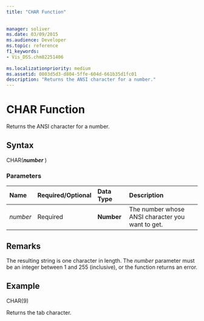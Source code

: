 ```yaml
---
title: "CHAR Function"
 
 
manager: soliver
ms.date: 03/09/2015
ms.audience: Developer
ms.topic: reference
f1_keywords:
- Vis_DSS.chm82251406
 
ms.localizationpriority: medium
ms.assetid: 0803d5d3-d804-5ffe-604d-661b35d1fc01
description: "Returns the ANSI character for a number."
---
```


# CHAR Function

Returns the ANSI character for a number.
  
## Syntax

CHAR(***number*** )
  
### Parameters

|**Name**|**Required/Optional**|**Data Type**|**Description**|
|:-----|:-----|:-----|:-----|
| *number* <br/> |Required  <br/> |**Number** <br/> |The number whose ANSI character you want to get. |

## Remarks

The resulting string is one character in length. The *number* parameter must be an integer between 1 and 255 (inclusive), or the function returns an error.
  
## Example

CHAR(9)
  
Returns the tab character.
  